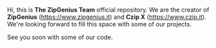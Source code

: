 Hi, this is **The ZipGenius Team** official repository.
We are the creator of **ZipGenius** (https://www.zipgenius.it) and **Czip X** (https://www.czip.it).
We're looking forward to fill this space with some of our projects.

See you soon with some of our code.


<!---
zipgenius/zipgenius is a ✨ special ✨ repository because its `README.md` (this file) appears on your GitHub profile.
You can click the Preview link to take a look at your changes.
--->
